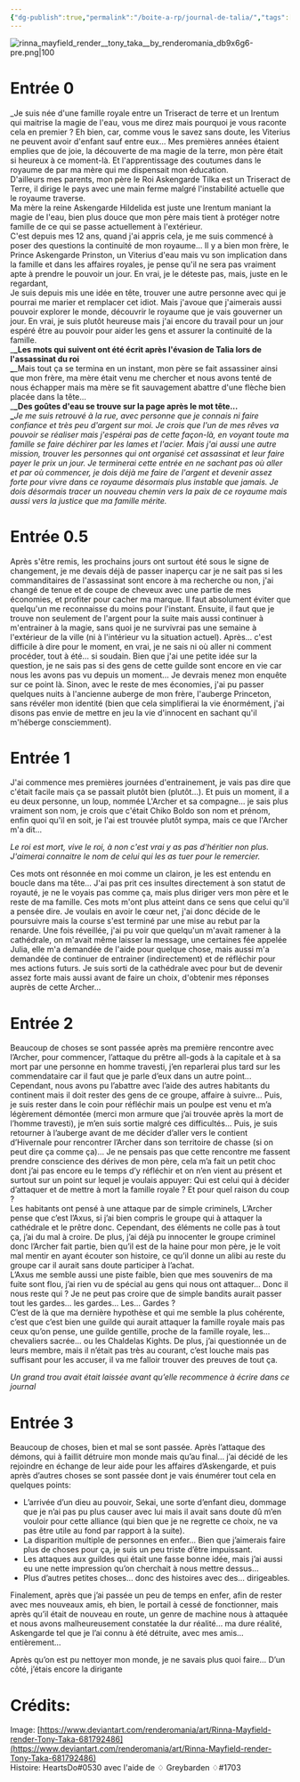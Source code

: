 ```yaml
---
{"dg-publish":true,"permalink":"/boite-a-rp/journal-de-talia/","tags":["Personnages","GR-FT-Askengarde"]}
---
```


![rinna_mayfield_render__tony_taka__by_renderomania_db9x6g6-pre.png|100](/img/user/rinna_mayfield_render__tony_taka__by_renderomania_db9x6g6-pre.png)
# Entrée 0

_Je suis née d'une famille royale entre un Triseract de terre et un Irentum qui maitrise la magie de l'eau, vous me direz mais pourquoi je vous raconte cela en premier ? Eh bien, car, comme vous le savez sans doute, les Viterius ne peuvent avoir d'enfant sauf entre eux... Mes premières années étaient emplies que de joie, la découverte de ma magie de la terre, mon père était si heureux à ce moment-là. Et l'apprentissage des coutumes dans le royaume de par ma mère qui me dispensait mon éducation.  
D'ailleurs mes parents, mon père le Roi Askengarde Tilka est un Triseract de Terre, il dirige le pays avec une main ferme malgré l'instabilité actuelle que le royaume traverse.  
Ma mère la reine Askengarde Hildelida est juste une Irentum maniant la magie de l'eau, bien plus douce que mon père mais tient à protéger notre famille de ce qui se passe actuellement à l'extérieur.  
C'est depuis mes 12 ans, quand j'ai appris cela, je me suis commencé à poser des questions la continuité de mon royaume... Il y a bien mon frère, le Prince Askengarde Prinston, un Viterius d'eau mais vu son implication dans la famille et dans les affaires royales, je pense qu'il ne sera pas vraiment apte à prendre le pouvoir un jour. En vrai, je le déteste pas, mais, juste en le regardant,  
Je suis depuis mis une idée en tête, trouver une autre personne avec qui je pourrai me marier et remplacer cet idiot. Mais j'avoue que j'aimerais aussi pouvoir explorer le monde, découvrir le royaume que je vais gouverner un jour. En vrai, je suis plutôt heureuse mais j'ai encore du travail pour un jour espéré être au pouvoir pour aider les gens et assurer la continuité de la famille.  
_**_Les mots qui suivent ont été écrit après l'évasion de Talia lors de l'assassinat du roi  
_**_Mais tout ça se termina en un instant, mon père se fait assassiner ainsi que mon frère, ma mère était venu me chercher et nous avons tenté de nous échapper mais ma mère se fit sauvagement abattre d'une flèche bien placée dans la tête...  
_**_Des goûtes d'eau se trouve sur la page après le mot tête...  
_**_Je me suis retrouvé à la rue, avec personne que je connais ni faire confiance et très peu d'argent sur moi. Je crois que l'un de mes rêves va pouvoir se réaliser mais j'espérai pas de cette façon-là, en voyant toute ma famille se faire déchirer par les lames et l'acier. Mais j'ai aussi une autre mission, trouver les personnes qui ont organisé cet assassinat et leur faire payer le prix un jour. Je terminerai cette entrée en ne sachant pas où aller et par où commencer, je dois déjà me faire de l'argent et devenir assez forte pour vivre dans ce royaume désormais plus instable que jamais. Je dois désormais tracer un nouveau chemin vers la paix de ce royaume mais aussi vers la justice que ma famille mérite._

# Entrée 0.5

Après s'être remis, les prochains jours ont surtout été sous le signe de changement, je me devais déjà de passer inaperçu car je ne sait pas si les commanditaires de l'assassinat sont encore à ma recherche ou non, j'ai changé de tenue et de coupe de cheveux avec une partie de mes économies, et profiter pour cacher ma marque. Il faut absolument éviter que quelqu'un me reconnaisse du moins pour l'instant. Ensuite, il faut que je trouve non seulement de l'argent pour la suite mais aussi continuer à m'entrainer à la magie, sans quoi je ne survivrai pas une semaine à l'extérieur de la ville (ni à l'intérieur vu la situation actuel). Après... c'est difficile à dire pour le moment, en vrai, je ne sais ni où aller ni comment procéder, tout à été... si soudain. Bien que j'ai une petite idée sur la question, je ne sais pas si des gens de cette guilde sont encore en vie car nous les avons pas vu depuis un moment... Je devrais menez mon enquête sur ce point là. Sinon, avec le reste de mes économies, j'ai pu passer quelques nuits à l'ancienne auberge de mon frère, l'auberge Princeton, sans révéler mon identité (bien que cela simplifierai la vie énormément, j'ai disons pas envie de mettre en jeu la vie d'innocent en sachant qu'il m'héberge consciemment).

# Entrée 1

J'ai commence mes premières journées d'entrainement, je vais pas dire que c'était facile mais ça se passait plutôt bien (plutôt...). Et puis un moment, il a eu deux personne, un loup, nommée L'Archer et sa compagne... je sais plus vraiment son nom, je crois que c'était Chiko Boldo son nom et prénom, enfin quoi qu'il en soit, je l'ai est trouvée plutôt sympa, mais ce que l'Archer m'a dit...  
  
_Le roi est mort, vive le roi, à non c'est vrai y as pas d'héritier non plus. J'aimerai connaitre le nom de celui qui les as tuer pour le remercier._  
  
Ces mots ont résonnée en moi comme un clairon, je les est entendu en boucle dans ma tête... J'ai pas prit ces insultes directement à son statut de royauté, je ne le voyais pas comme ça, mais plus diriger vers mon père et le reste de ma famille. Ces mots m'ont plus atteint dans ce sens que celui qu'il a pensée dire. Je voulais en avoir le cœur net, j'ai donc décide de le poursuivre mais la course s'est terminé par une mise au rebut par la renarde. Une fois réveillée, j'ai pu voir que quelqu'un m'avait ramener à la cathédrale, on m'avait même laisser la message, une certaines fée appelée Julia, elle m'a demandée de l'aide pour quelque chose, mais aussi m'a demandée de continuer de entrainer (indirectement) et de réfléchir pour mes actions futurs. Je suis sorti de la cathédrale avec pour but de devenir assez forte mais aussi avant de faire un choix, d'obtenir mes réponses auprès de cette Archer...

# Entrée 2

Beaucoup de choses se sont passée après ma première rencontre avec l’Archer, pour commencer, l’attaque du prêtre all-gods à la capitale et à sa mort par une personne en homme travesti, j’en reparlerai plus tard sur les commendataire car il faut que je parle d’eux dans un autre point... Cependant, nous avons pu l’abattre avec l’aide des autres habitants du continent mais il doit rester des gens de ce groupe, affaire à suivre... Puis, je suis rester dans le coin pour réfléchir mais un poulpe est venu et m’a légèrement démontée (merci mon armure que j’ai trouvée après la mort de l’homme travesti), je m’en suis sortie malgré ces difficultés... Puis, je suis retourner à l’auberge avant de me décider d’aller vers le contient d’Hivernale pour rencontrer l’Archer dans son territoire de chasse (si on peut dire ça comme ça)... Je ne pensais pas que cette rencontre me fassent prendre conscience des dérives de mon père, cela m’a fait un petit choc dont j’ai pas encore eu le temps d’y réfléchir et on n’en vient au présent et surtout sur un point sur lequel je voulais appuyer: Qui est celui qui à décider d’attaquer et de mettre à mort la famille royale ? Et pour quel raison du coup ?  
Les habitants ont pensé à une attaque par de simple criminels, L’Archer pense que c’est l’Axus, si j’ai bien compris le groupe qui à attaquer la cathédrale et le prêtre donc. Cependant, des éléments ne colle pas à tout ça, j’ai du mal à croire. De plus, j’ai déjà pu innocenter le groupe criminel donc l’Archer fait partie, bien qu’il est de la haine pour mon père, je le voit mal mentir en ayant écouter son histoire, ce qu’il donne un alibi au reste du groupe car il aurait sans doute participer à l’achat.  
L’Axus me semble aussi une piste faible, bien que mes souvenirs de ma fuite sont flou, j’ai rien vu de spécial au gens qui nous ont attaquer... Donc il nous reste qui ? Je ne peut pas croire que de simple bandits aurait passer tout les gardes... les gardes... Les... Gardes ?  
C’est de là que ma dernière hypothèse et qui me semble la plus cohérente, c’est que c’est bien une guilde qui aurait attaquer la famille royale mais pas ceux qu’on pense, une guilde gentille, proche de la famille royale, les... chevaliers sacrée... ou les Chaldelas Kights. De plus, j’ai questionnée un de leurs membre, mais il n’était pas très au courant, c’est louche mais pas suffisant pour les accuser, il va me falloir trouver des preuves de tout ça.

_Un grand trou avait était laissée avant qu’elle recommence à écrire dans ce journal_

# Entrée 3

Beaucoup de choses, bien et mal se sont passée. Après l’attaque des démons, qui à faillit détruire mon monde mais qu’au final… j’ai décidé de les rejoindre en échange de leur aide pour les affaires d’Askengarde, et puis après d’autres choses se sont passée dont je vais énumérer tout cela en quelques points:

- L’arrivée d’un dieu au pouvoir, Sekai, une sorte d’enfant dieu, dommage que je n’ai pas pu plus causer avec lui mais il avait sans doute dû m’en vouloir pour cette alliance (qui bien que je ne regrette ce choix, ne va pas être utile au fond par rapport à la suite).
- La disparition multiple de personnes en enfer… Bien que j’aimerais faire plus de choses pour ça, je suis un peu triste d’être impuissant.
- Les attaques aux guildes qui était une fasse bonne idée, mais j’ai aussi eu une nette impression qu’on cherchait à nous mettre dessus…
- Plus d’autres petites choses… donc des histoires avec des… dirigeables.

Finalement, après que j’ai passée un peu de temps en enfer, afin de rester avec mes nouveaux amis, eh bien, le portail à cessé de fonctionner, mais après qu’il était de nouveau en route, un genre de machine nous à attaquée et nous avons malheureusement constatée la dur réalité… ma dure réalité, Askengarde tel que je l’ai connu à été détruite, avec mes amis… entièrement…

Après qu’on est pu nettoyer mon monde, je ne savais plus quoi faire… D’un côté, j’étais encore la dirigante

# Crédits:

Image: [https://www.deviantart.com/renderomania/art/Rinna-Mayfield-render-Tony-Taka-681792486](https://www.deviantart.com/renderomania/art/Rinna-Mayfield-render-Tony-Taka-681792486)  
Histoire: HeartsDo\#0530 avec l'aide de ♢ Greybarden ♢\#1703